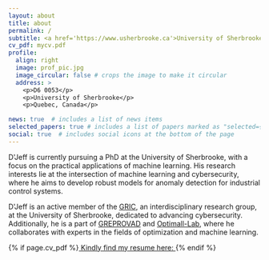 ```yaml
---
layout: about
title: about
permalink: /
subtitle: <a href='https://www.usherbrooke.ca'>University of Sherbrooke</a>. 2500, boul. de l'Université, Sherbrooke (Québec) J1K 2R1.
cv_pdf: mycv.pdf
profile:
  align: right
  image: prof_pic.jpg
  image_circular: false # crops the image to make it circular
  address: >
    <p>D6 0053</p>
    <p>University of Sherbrooke</p>
    <p>Quebec, Canada</p>

news: true  # includes a list of news items
selected_papers: true # includes a list of papers marked as "selected={true}"
social: true  # includes social icons at the bottom of the page
---
```


[//]: # (Write your biography here. Tell the world about yourself. Link to your favorite [subreddit]&#40;http://reddit.com&#41;. You can put a picture in, too. The code is already in, just name your picture `prof_pic.jpg` and put it in the `img/` folder.)

[//]: # ()
[//]: # (Put your address / P.O. box / other info right below your picture. You can also disable any these elements by editing `profile` property of the YAML header of your `_pages/about.md`. Edit `_bibliography/papers.bib` and Jekyll will render your [publications page]&#40;/al-folio/publications/&#41; automatically.)

[//]: # ()
[//]: # (Link to your social media connections, too. This theme is set up to use [Font Awesome icons]&#40;http://fortawesome.github.io/Font-Awesome/&#41; and [Academicons]&#40;https://jpswalsh.github.io/academicons/&#41;, like the ones below. Add your Facebook, Twitter, LinkedIn, Google Scholar, or just disable all of them.)


D'Jeff is currently pursuing a PhD at the University of Sherbrooke, with a focus on the practical applications of 
machine learning. His research interests lie at the intersection of machine learning and cybersecurity, where he aims 
to develop robust models for anomaly detection for industrial control systems.

D'Jeff is an active member of the [GRIC](https://gric.recherche.usherbrooke.ca/equipe/djeff-nkashama-kanda/), an 
interdisciplinary research group, at the University of Sherbrooke, dedicated to advancing cybersecurity. 
Additionally, he is a part of [GREPROVAD](https://www.greprovad.org/docs/djeffkanda/) and
[Optimall-Lab](https://www.optimall-lab.org/membres.php), 
where he collaborates with experts in the fields of 
optimization and machine learning.

{% if page.cv_pdf %}<a
href="{{ page.cv_pdf | prepend: 'assets/pdf/' | relative_url}}" target="_blank"
rel="noopener noreferrer" class="float-right"> Kindly find my resume here:<i class="fas fa-file-pdf"></i> </a>{% endif %}
